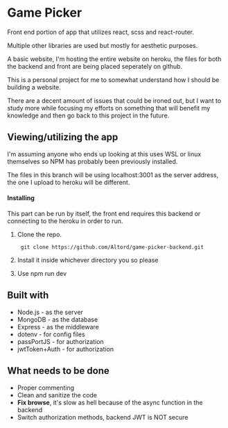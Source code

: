 # Game Picker 

Front end portion of app that utilizes react, scss and react-router. 

Multiple other libraries are used but mostly for aesthetic purposes.


A basic website, I'm hosting the entire website on heroku, the files for both the backend and front are being placed seperately on github.

This is a personal project for me to somewhat understand how I should be building a website.

There are a decent amount of issues that could be ironed out, but I want to study more while focusing my efforts on something that will benefit my knowledge and then go back to this project in the future.


## Viewing/utilizing the app


I'm assuming anyone who ends up looking at this uses WSL or linux themselves so NPM has probably been previously installed.

The files in this branch will be using localhost:3001 as the server address, the one I upload to heroku will be different.

#### Installing

This part can be run by itself, the front end requires this backend or connecting to the heroku in order to run.

1. Clone the repo.

        git clone https://github.com/Altord/game-picker-backend.git
2. Install it inside whichever directory you so please
3. Use npm run dev

## Built with 
* Node.js - as the server
* MongoDB - as the database
* Express - as the middleware
* dotenv - for config files
* passPortJS - for authorization
* jwtToken+Auth - for authorization
## What needs to be done
* Proper commenting
* Clean and sanitize the code
* **Fix browse**, it's slow as hell because of the async function in the backend
* Switch authorization methods, backend JWT is NOT secure